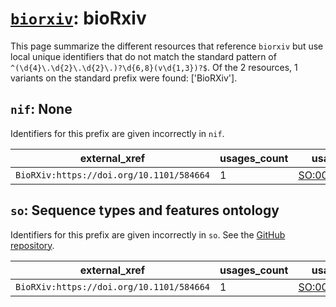 # [`biorxiv`](https://bioregistry.io/biorxiv): bioRxiv

This page summarize the different resources that reference `biorxiv`
but use local unique identifiers that do not match the standard pattern of
`^(\d{4}\.\d{2}\.\d{2}\.)?\d{6,8}(v\d{1,3})?$`. Of the 2 resources,
1 variants on the standard prefix were found: ['BioRXiv'].

## `nif`: None

Identifiers for this prefix are given incorrectly in `nif`.

| external_xref                            |   usages_count | usages                                                  |
|------------------------------------------|----------------|---------------------------------------------------------|
| `BioRXiv:https://doi.org/10.1101/584664` |              1 | [SO:0002223](http://purl.obolibrary.org/obo/SO_0002223) |

## `so`: Sequence types and features ontology

Identifiers for this prefix are given incorrectly in `so`. See the [GitHub repository](https://github.com/The-Sequence-Ontology/SO-Ontologies).

| external_xref                            |   usages_count | usages                                                  |
|------------------------------------------|----------------|---------------------------------------------------------|
| `BioRXiv:https://doi.org/10.1101/584664` |              1 | [SO:0002223](http://purl.obolibrary.org/obo/SO_0002223) |

